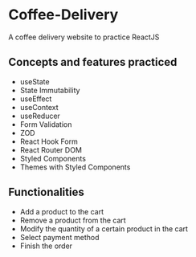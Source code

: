 # Coffee-Delivery

A coffee delivery website to practice ReactJS

## Concepts and features practiced

- useState
- State Immutability
- useEffect
- useContext
- useReducer
- Form Validation
- ZOD
- React Hook Form
- React Router DOM
- Styled Components
- Themes with Styled Components

## Functionalities

- Add a product to the cart
- Remove a product from the cart
- Modify the quantity of a certain product in the cart
- Select payment method
- Finish the order

